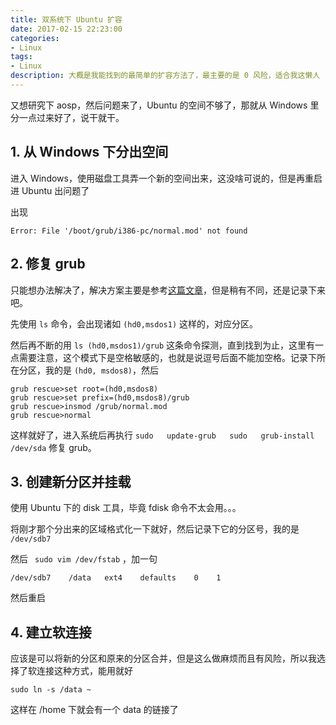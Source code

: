 ```yaml
---
title: 双系统下 Ubuntu 扩容
date: 2017-02-15 22:23:00
categories:
- Linux
tags: 
- Linux
description: 大概是我能找到的最简单的扩容方法了，最主要的是 0 风险，适合我这懒人
---
```

又想研究下 aosp，然后问题来了，Ubuntu 的空间不够了，那就从 Windows 里分一点过来好了，说干就干。

## 1. 从 Windows 下分出空间

进入 Windows，使用磁盘工具弄一个新的空间出来，这没啥可说的，但是再重启进 Ubuntu 出问题了

出现

```
Error: File '/boot/grub/i386-pc/normal.mod' not found
```





## 2. 修复 grub

只能想办法解决了，解决方案主要是参考[这篇文章](http://m.blog.csdn.net/article/details?id=51167830)，但是稍有不同，还是记录下来吧。

先使用 `ls` 命令，会出现诸如 `(hd0,msdos1)` 这样的，对应分区。

然后再不断的用 `ls (hd0,msdos1)/grub` 这条命令探测，直到找到为止，这里有一点需要注意，这个模式下是空格敏感的，也就是说逗号后面不能加空格。记录下所在分区，我的是 `(hd0, msdos8)`，然后

```
grub rescue>set root=(hd0,msdos8)
grub rescue>set prefix=(hd0,msdos8)/grub
grub rescue>insmod /grub/normal.mod
grub rescue>normal
```

这样就好了，进入系统后再执行 `sudo   update-grub   sudo   grub-install   /dev/sda` 修复 grub。



## 3. 创建新分区并挂载

使用 Ubuntu 下的 disk 工具，毕竟 fdisk 命令不太会用。。。

将刚才那个分出来的区域格式化一下就好，然后记录下它的分区号，我的是 `/dev/sdb7`

然后 ` sudo vim /dev/fstab` ，加一句

```
/dev/sdb7    /data   ext4    defaults    0    1
```

然后重启



## 4. 建立软连接

应该是可以将新的分区和原来的分区合并，但是这么做麻烦而且有风险，所以我选择了软连接这种方式，能用就好

```
sudo ln -s /data ~
```

这样在 /home 下就会有一个 data 的链接了


